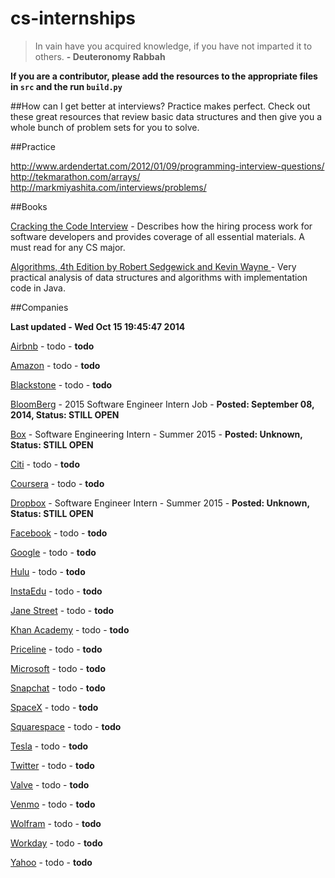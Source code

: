 cs-internships
=============

> In vain have you acquired knowledge, if you have not imparted it to others. **- Deuteronomy Rabbah**


**If you are a contributor, please add the resources to the appropriate files in `src` and the run `build.py`**


##How can I get better at interviews?
Practice makes perfect. Check out these great resources that review basic data structures and then give you a whole bunch of problem sets for you to solve.

##Practice

http://www.ardendertat.com/2012/01/09/programming-interview-questions/
http://tekmarathon.com/arrays/
http://markmiyashita.com/interviews/problems/


##Books

[Cracking the Code Interview](https://drive.google.com/file/d/0B6Y3-liwHuKGcmVFS1ZlSmV5ek0/edit?usp=sharing) - Describes how the hiring process work for software developers and provides coverage of all essential materials. A must read for any CS major.

[Algorithms, 4th Edition by Robert Sedgewick and Kevin Wayne ](https://drive.google.com/file/d/0B6Y3-liwHuKGUHl3TlVZUW50YUU/edit?usp=sharing) - Very practical analysis of data structures and algorithms with implementation code in Java.

##Companies

**Last updated - Wed Oct 15 19:45:47 2014**

[Airbnb](www.google.com) - todo - **todo**

[Amazon](www.google.com) - todo - **todo**

[Blackstone](www.google.com) - todo - **todo**

[BloomBerg](http://jobs.bloomberg.com/job/New-York-2015-Software-Engineer-Intern-Job-NY/81332300/) - 2015 Software Engineer Intern Job - **Posted: September 08, 2014, Status: STILL OPEN**

[Box](https://jobs.lever.co/box/c0aba64f-7d5d-4e52-b1eb-03460b0f34a6) - Software Engineering Intern - Summer 2015 - **Posted: Unknown, Status: STILL OPEN**

[Citi](www.google.com) - todo - **todo**

[Coursera](www.google.com) - todo - **todo**

[Dropbox](https://www.dropbox.com/jobs/listing/544) - Software Engineer Intern - Summer 2015 - **Posted: Unknown, Status: STILL OPEN**

[Facebook](www.google.com) - todo - **todo**

[Google](www.google.com) - todo - **todo**

[Hulu](www.google.com) - todo - **todo**

[InstaEdu](www.google.com) - todo - **todo**

[Jane Street](www.google.com) - todo - **todo**

[Khan Academy](www.google.com) - todo - **todo**

[Priceline](www.google.com) - todo - **todo**

[Microsoft](www.google.com) - todo - **todo**

[Snapchat](www.google.com) - todo - **todo**

[SpaceX](www.google.com) - todo - **todo**

[Squarespace](www.google.com) - todo - **todo**

[Tesla](www.google.com) - todo - **todo**

[Twitter](www.google.com) - todo - **todo**

[Valve](www.google.com) - todo - **todo**

[Venmo](www.google.com) - todo - **todo**

[Wolfram](www.google.com) - todo - **todo**

[Workday](www.google.com) - todo - **todo**

[Yahoo](www.google.com) - todo - **todo**

